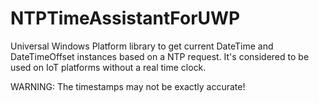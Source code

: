 # NTPTimeAssistantForUWP
Universal Windows Platform library to get current DateTime and DateTimeOffset instances based on a NTP request. It's considered to be used on IoT platforms without a real time clock.

WARNING: The timestamps may not be exactly accurate!
